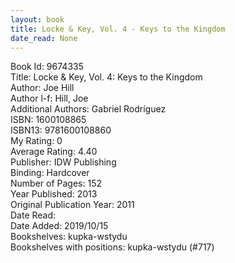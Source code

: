 ```yaml
---
layout: book
title: Locke & Key, Vol. 4 - Keys to the Kingdom
date_read: None
---
```


Book Id: 9674335<br />
Title: Locke & Key, Vol. 4: Keys to the Kingdom<br />
Author: Joe Hill<br />
Author l-f: Hill, Joe<br />
Additional Authors: Gabriel Rodríguez<br />
ISBN: 1600108865<br />
ISBN13: 9781600108860<br />
My Rating: 0<br />
Average Rating: 4.40<br />
Publisher: IDW Publishing<br />
Binding: Hardcover<br />
Number of Pages: 152<br />
Year Published: 2013<br />
Original Publication Year: 2011<br />
Date Read: <br />
Date Added: 2019/10/15<br />
Bookshelves: kupka-wstydu<br />
Bookshelves with positions: kupka-wstydu (#717)<br />

